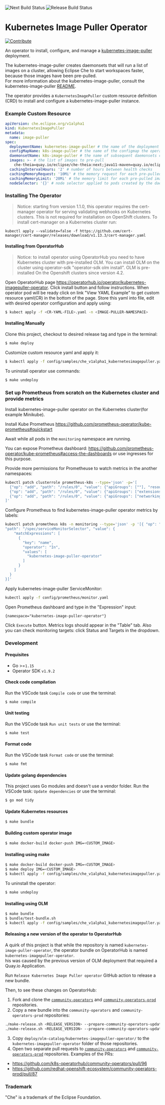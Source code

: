 ![Next Build Status](https://github.com/che-incubator/kubernetes-image-puller-operator/actions/workflows/next-build.yml/badge.svg)
![Release Build Status](https://github.com/che-incubator/kubernetes-image-puller-operator/actions/workflows/release.yml/badge.svg)

# Kubernetes Image Puller Operator

[![Contribute](https://www.eclipse.org/che/contribute.svg)](https://workspaces.openshift.com#https://github.com/che-incubator/kubernetes-image-puller-operator)

An operator to install, configure, and manage a [kubernetes-image-puller](https://github.com/che-incubator/kubernetes-image-puller) deployment.

The kubernetes-image-puller creates daemonsets that will run a list of images on a cluster, 
allowing Eclipse Che to start workspaces faster, because those images have been pre-pulled.  
For more information about the kubernetes-image-puller, consult the kubernetes-image-puller 
[README](https://github.com/che-incubator/kubernetes-image-puller/blob/master/README.md).

The operator provides a `KubernetesImagePuller` custom resource definition (CRD) to install and configure a kubernetes-image-puller instance.

### Example Custom Resource

```yaml
apiVersion: che.eclipse.org/v1alpha1
kind: KubernetesImagePuller
metadata:
  name: image-puller
spec:
  deploymentName: kubernetes-image-puller # the name of the deployment the operator creates
  configMapName: k8s-image-puller # the name of the configmap the operator creates
  daemonsetName: k8s-image-puller # the name of subsequent daemonsets created by the kubernetes-image-puller
  images: >- # the list of images to pre-pull
  	che-theia=quay.io/eclipse/che-theia:next;java11-maven=quay.io/eclipse/che-java11-maven:next
  cachingIntervalHours: '2' # number of hours between health checks
  cachingMemoryRequest: '10Mi' # the memory request for each pre-pulled image
  cachingMemoryLimit: '20Mi' # the memory limit for each pre-pulled image
  nodeSelector: '{}' # node selector applied to pods created by the daemonset
```

### Installing The Operator

> Notice: starting from version 1.1.0, this operator requires the cert-manager operator for serving validating webhooks on Kubernetes clusters. This is not required for installation on OpenShift clusters. To install cert-manager on a Kubernetes cluster run:
```
kubectl apply --validate=false -f https://github.com/cert-manager/cert-manager/releases/download/v1.13.3/cert-manager.yaml
```

#### Installing from OperatorHub

> Notice: to install operator using OperatorHub you need to have Kubernetes cluster with pre-installed OLM. 
You can install OLM on the cluster using operator-sdk "operator-sdk olm install". OLM is pre-installed On the Openshift clusters since version 4.2.

Open OperatorHub page https://operatorhub.io/operator/kubernetes-imagepuller-operator. Click install button and follow instructions.
When operator pod will be ready click on link "View YAML Example" to get custom resource yaml(CR) in the bottom of the page.
Store this yaml into file, edit with desired operator configuration and apply using:

```bash
$ kubect apply -f <CR-YAML-FILE>.yaml -n <IMAGE-PULLER-NAMESPACE>
```

#### Installing Manually

Clone this project, checkout to desired release tag and type in the terminal:

```bash
$ make deploy
```

Customize custom resource yaml and apply it:

```bash
$ kubectl apply -f config/samples/che_v1alpha1_kubernetesimagepuller.yaml -n kubernetes-image-puller-operator
```

To uninstall operator use commands:

```bash
$ make undeploy
```

### Set up Prometheus from scratch on the Kubernetes cluster and provide metrics

Install kubernetes-image-puller operator on the Kubernetes cluster(for example Minikube). 

Install Kube Prometheus https://github.com/prometheus-operator/kube-prometheus#quickstart

Await while all pods in the `monitoring` namespace are running. 

You can expose Prometheus dashboard: https://github.com/prometheus-operator/kube-prometheus#access-the-dashboards or use ingresses for this purpose.

Provide more permissions for Prometheuse to watch metrics in the another namespaces:

```bash
kubectl patch clusterrole prometheus-k8s --type='json' -p='[
  {"op": "add", "path": "/rules/0", "value": {"apiGroups": [""], "resources": ["services", "endpoints", "pods"], "verbs": ["get","list","watch"]}},
  {"op": "add", "path": "/rules/0", "value": {"apiGroups": ["extensions"], "resources": ["ingresses"], "verbs": ["get","list","watch"]}},
  {"op": "add", "path": "/rules/0", "value": {"apiGroups": ["networking.k8s.io"], "resources": ["ingresses"], "verbs": ["get","list","watch"]}}
]'
```

Configure Prometheus to find kubernetes-image-puller operator metrics by labels:

```bash
kubectl patch prometheus k8s -n monitoring --type='json' -p '[{ "op": "add",
"path": "/spec/serviceMonitorSelector", "value": {
    "matchExpressions": [
      {
        "key": "name",
        "operator": "In",
        "values": [
          "kubernetes-image-puller-operator"
        ]
      }
    ]
  }
}]'
```

Apply kubernetes-image-puller ServiceMonitor:

```bash
kubectl apply -f config/prometheus/monitor.yaml
```

Open Prometheus dashboard and type in the "Expression" input:

```
{namespace="kubernetes-image-puller-operator"}
```

Click `Execute` button. Metrics logs should appear in the "Table" tab. Also you can check monitoring targets: click Status and Targets in the dropdown.

### Development

#### Prequisites
* Go >=`1.15`
* Operator SDK `v1.9.2`

#### Check code compilation

Run the VSCode task `Compile code` or use the terminal:

```bash
$ make compile
```

#### Unit testing

Run the VSCode task `Run unit tests` or use the terminal:

```bash
$ make test
```

#### Format code

Run the VSCode task `Format code` or use the terminal:

```bash
$ make fmt
```

#### Update golang dependencies

This project uses Go modules and doesn't use a vendor folder. Run the VSCode task: `Update dependencies` or use the terminal:

```bash
$ go mod tidy
```

#### Update Kubernetes resources

```bash
$ make bundle
```

#### Building custom operator image

```bash
$ make docker-build docker-push IMG=<CUSTOM_IMAGE>
```

#### Installing using make

```bash
$ make docker-build docker-push IMG=<CUSTOM_IMAGE>
$ make deploy IMG=<CUSTOM_IMAGE>
$ kubectl apply -f config/samples/che_v1alpha1_kubernetesimagepuller.yaml -n kubernetes-image-puller-operator
```

To uninstall the operator:

```bash
$ make undeploy
```

#### Installing using OLM

```bash
$ make bundle
$ bundle/test-bundle.sh
$ kubectl apply -f config/samples/che_v1alpha1_kubernetesimagepuller.yaml -n kubernetes-image-puller-operator
```

#### Releasing a new version of the operator to OperatorHub

A quirk of this project is that while the repository is named `kubernetes-image-puller-operator`, 
the operator bundle on OperatorHub is named `kubernetes-imagepuller-operator`.  
his was caused by the previous version of OLM deployment that required a Quay.io Application.  

Run `Release Kubernetes Image Puller operator` GitHub action to release a new bundle.

Then, to see these changes on OperatorHub:
1. Fork and clone the [`community-operators`](https://github.com/k8s-operatorhub/community-operators) 
and [`community-operators-prod`](https://github.com/redhat-openshift-ecosystem/community-operators-prod/) repositories.
2. Copy a new bundle into the `community-operators` and `community-operators-prod` repositories:
```bash
./make-release.sh <RELEASE_VERSION> --prepare-community-operators-update --community-operators-repository-dir <PROJECT_DIR>/community-operators-prod
./make-release.sh <RELEASE_VERSION> --prepare-community-operators-update --community-operators-repository-dir <PROJECT_DIR>/community-operators
```
3. Copy `deploy/olm-catalog/kubernetes-imagepuller-operator/` to the `kubernetes-imagepuller-operator` folder of those repositories.
4. Open two separate pull requests to [`community-operators`](https://github.com/k8s-operatorhub/community-operators/)
and [`community-operators-prod`](https://github.com/redhat-openshift-ecosystem/community-operators-prod/) repositories. 
Examples of the PRs:
- https://github.com/k8s-operatorhub/community-operators/pull/96
- https://github.com/redhat-openshift-ecosystem/community-operators-prod/pull/87

### Trademark

"Che" is a trademark of the Eclipse Foundation.

